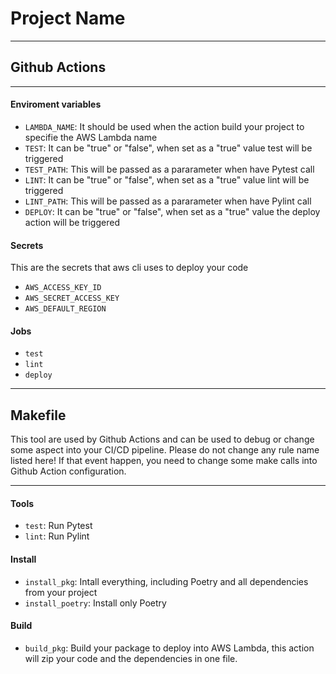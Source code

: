 # Project Name

---
## Github Actions

---

#### Enviroment variables
- ``LAMBDA_NAME``: It should be used when the action build your project to specifie the AWS Lambda name
- ``TEST``: It can be "true" or "false", when set as a "true" value test will be triggered
- ``TEST_PATH``: This will be passed as a pararameter when have Pytest call
- ``LINT``: It can be "true" or "false", when set as a "true" value lint will be triggered
- ``LINT_PATH``: This will be passed as a pararameter when have Pylint call 
- ``DEPLOY``: It can be "true" or "false", when set as a "true" value the deploy action will be triggered
  
#### Secrets
This are the secrets that aws cli uses to deploy your code
- ``AWS_ACCESS_KEY_ID``
- ``AWS_SECRET_ACCESS_KEY``
- ``AWS_DEFAULT_REGION``

#### Jobs
- ``test``
- ``lint``
- ``deploy``

---
## Makefile
This tool are used by Github Actions and can be used to debug or change some aspect into your CI/CD pipeline. Please do not change any rule name listed here! If that event happen, you need to change some make calls into Github Action configuration.

---
#### Tools
- ``test``: Run Pytest
- ``lint``: Run Pylint

#### Install
- ``install_pkg``: Intall everything, including Poetry and all dependencies from your project
- ``install_poetry``: Install only Poetry

#### Build
- ``build_pkg``: Build your package to deploy into AWS Lambda, this action will zip your code and the dependencies in one file.